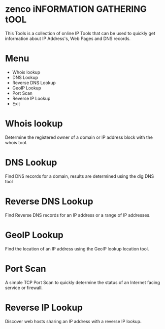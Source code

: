# zenco iNFORMATION GATHERING tOOL
This Tools is a collection of online IP Tools that can be used to quickly get information about IP Address's, Web Pages and DNS records.

# Menu
+ Whois lookup
+ DNS Lookup
+ Reverse DNS Lookup
+ GeoIP Lookup
+ Port Scan
+ Reverse IP Lookup
+ Exit
# Whois lookup
Determine the registered owner of a domain or IP address block with the whois tool.
# DNS Lookup
Find DNS records for a domain, results are determined using the dig DNS tool
# Reverse DNS Lookup
Find Reverse DNS records for an IP address or a range of IP addresses.
# GeoIP Lookup
Find the location of an IP address using the GeoIP lookup location tool.
# Port Scan
A simple TCP Port Scan to quickly determine the status of an Internet facing service or firewall.
# Reverse IP Lookup
Discover web hosts sharing an IP address with a reverse IP lookup.
